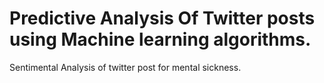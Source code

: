 # Predictive Analysis Of Twitter posts using Machine learning algorithms.
Sentimental Analysis of twitter post for mental sickness.

